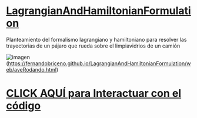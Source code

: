 # [LagrangianAndHamiltonianFormulation](https://fernandobriceno.github.io/LagrangianAndHamiltonianFormulation/web/aveRodando.html)
Planteamiento del formalismo lagrangiano y hamiltoniano para resolver las trayectorias de un pájaro que rueda sobre el limpiavidrios de un camión

![imagen](https://user-images.githubusercontent.com/31867116/191102856-ca5b0f61-6e90-43f0-b1da-68172ae18c5e.png) (https://fernandobriceno.github.io/LagrangianAndHamiltonianFormulation/web/aveRodando.html)


# [CLICK AQUÍ para Interactuar con el código](https://fernandobriceno.github.io/LagrangianAndHamiltonianFormulation/web/aveRodando.html)
